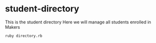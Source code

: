 # student-directory
 This is the student directory
 Here we will manage all students enrolled in Makers

 ```shell
 ruby directory.rb
 ```
 